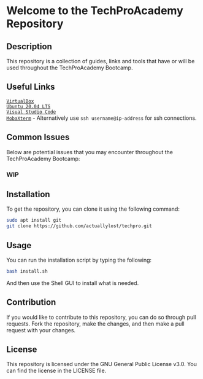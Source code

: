 # Welcome to the TechProAcademy Repository

## Description

This repository is a collection of guides, links and tools that have or will be used throughout the TechProAcademy Bootcamp.

## Useful Links

[`VirtualBox`](https://www.virtualbox.org/wiki/Downloads) \
[`Ubuntu 20.04 LTS`](https://ubuntu.com/download/server#downloads) \
[`Visual Studio Code`](https://code.visualstudio.com/download) \
[`MobaXterm`](https://mobaxterm.mobatek.net/download.html) - Alternatively use `ssh username@ip-address` for ssh connections.

## Common Issues

Below are potential issues that you may encounter throughout the TechProAcademy Bootcamp:

### WIP

## Installation

To get the repository, you can clone it using the following command:

```bash
sudo apt install git
git clone https://github.com/actuallylost/techpro.git
```

## Usage

You can run the installation script by typing the following:

```bash
bash install.sh
```

And then use the Shell GUI to install what is needed.


## Contribution

If you would like to contribute to this repository, you can do so through pull requests. Fork the repository, make the changes, and then make a pull request with your changes.

## License

This repository is licensed under the GNU General Public License v3.0. You can find the license in the LICENSE file.
